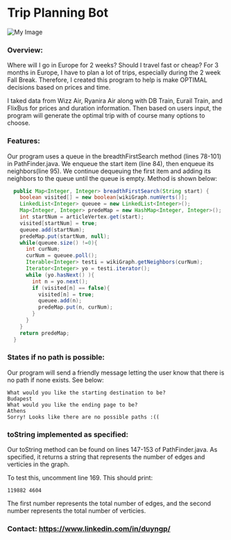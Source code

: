 # Trip Planning Bot

![My Image](images/Budapest.png)


### Overview:

Where will I go in Europe for 2 weeks? Should I travel fast or cheap? For 3 months in Europe, I have to plan a lot of trips, especially during the 2 week Fall Break. Therefore, I created this program to help is make OPTIMAL decisions based on prices and time. 

I taked data from Wizz Air, Ryanira Air along with DB Train, Eurail Train, and FlixBus for prices and duration information. Then based on
users input, the program will generate the optimal trip with of course many options to choose.


### Features:
Our program uses a queue in the breadthFirstSearch method (lines 78-101) in PathFinder.java. We enqueue the start item (line 84), then enqueue its neighbors(line 95). We continue dequeuing the first item and adding its neighbors to the queue until the queue is empty. 
Method is shown below:
```java
  public Map<Integer, Integer> breadthFirstSearch(String start) {
    boolean visited[] = new boolean[wikiGraph.numVerts()];
    LinkedList<Integer> queuee = new LinkedList<Integer>();
    Map<Integer, Integer> predeMap = new HashMap<Integer, Integer>();
    int startNum = articleVertex.get(start);
    visited[startNum] = true;
    queuee.add(startNum);
    predeMap.put(startNum, null);
    while(queuee.size() !=0){
      int curNum;
      curNum = queuee.poll();
      Iterable<Integer> testi = wikiGraph.getNeighbors(curNum);
      Iterator<Integer> yo = testi.iterator();
      while (yo.hasNext() ){
        int n = yo.next();
        if (visited[n] == false){
          visited[n] = true;
          queuee.add(n);
          predeMap.put(n, curNum);
        }
      }
    }
    return predeMap;
  }
  ```


### States if no path is possible:
Our program will send a friendly message letting the user know that there is no path if none exists. See below:
```
What would you like the starting destination to be?
Budapest
What would you like the ending page to be?
Athens
Sorry! Looks like there are no possible paths :((
```

### toString implemented as specified:
Our toString method can be found on lines 147-153 of PathFinder.java. As specified, it returns a string that represents the number of edges and verticies in the graph. 

To test this, uncomment line 169. This should print:
```
119882 4604
```
The first number represents the total number of edges, and the second number represents the total number of verticies. 

### Contact: https://www.linkedin.com/in/duyngp/
